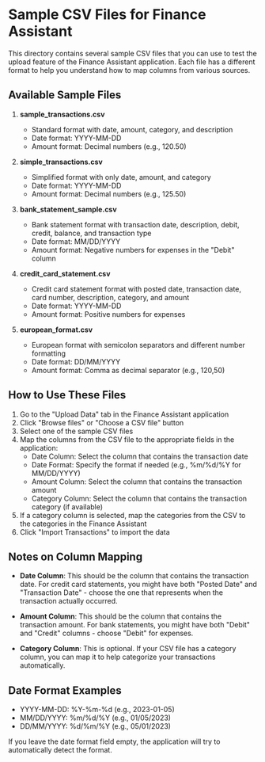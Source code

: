 # Sample CSV Files for Finance Assistant

This directory contains several sample CSV files that you can use to test the upload feature of the Finance Assistant application. Each file has a different format to help you understand how to map columns from various sources.

## Available Sample Files

1. **sample_transactions.csv**
   - Standard format with date, amount, category, and description
   - Date format: YYYY-MM-DD
   - Amount format: Decimal numbers (e.g., 120.50)

2. **simple_transactions.csv**
   - Simplified format with only date, amount, and category
   - Date format: YYYY-MM-DD
   - Amount format: Decimal numbers (e.g., 125.50)

3. **bank_statement_sample.csv**
   - Bank statement format with transaction date, description, debit, credit, balance, and transaction type
   - Date format: MM/DD/YYYY
   - Amount format: Negative numbers for expenses in the "Debit" column

4. **credit_card_statement.csv**
   - Credit card statement format with posted date, transaction date, card number, description, category, and amount
   - Date format: YYYY-MM-DD
   - Amount format: Positive numbers for expenses

5. **european_format.csv**
   - European format with semicolon separators and different number formatting
   - Date format: DD/MM/YYYY
   - Amount format: Comma as decimal separator (e.g., 120,50)

## How to Use These Files

1. Go to the "Upload Data" tab in the Finance Assistant application
2. Click "Browse files" or "Choose a CSV file" button
3. Select one of the sample CSV files
4. Map the columns from the CSV file to the appropriate fields in the application:
   - Date Column: Select the column that contains the transaction date
   - Date Format: Specify the format if needed (e.g., %m/%d/%Y for MM/DD/YYYY)
   - Amount Column: Select the column that contains the transaction amount
   - Category Column: Select the column that contains the transaction category (if available)
5. If a category column is selected, map the categories from the CSV to the categories in the Finance Assistant
6. Click "Import Transactions" to import the data

## Notes on Column Mapping

- **Date Column**: This should be the column that contains the transaction date. For credit card statements, you might have both "Posted Date" and "Transaction Date" - choose the one that represents when the transaction actually occurred.

- **Amount Column**: This should be the column that contains the transaction amount. For bank statements, you might have both "Debit" and "Credit" columns - choose "Debit" for expenses.

- **Category Column**: This is optional. If your CSV file has a category column, you can map it to help categorize your transactions automatically.

## Date Format Examples

- YYYY-MM-DD: %Y-%m-%d (e.g., 2023-01-05)
- MM/DD/YYYY: %m/%d/%Y (e.g., 01/05/2023)
- DD/MM/YYYY: %d/%m/%Y (e.g., 05/01/2023)

If you leave the date format field empty, the application will try to automatically detect the format.
